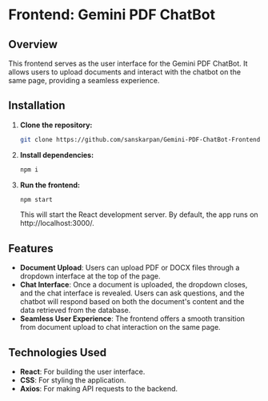 # Frontend: Gemini PDF ChatBot

## Overview
This frontend serves as the user interface for the Gemini PDF ChatBot. It allows users to upload documents and interact with the chatbot on the same page, providing a seamless experience.


## Installation

1. **Clone the repository:**
   ```bash
   git clone https://github.com/sanskarpan/Gemini-PDF-ChatBot-Frontend.git
   ```
2. **Install dependencies:**
    ```bash
    npm i
    ```

3. **Run the frontend:**
    ```bash
    npm start
    ```
    This will start the React development server. By default, the app runs on http://localhost:3000/.

## Features
* **Document Upload**: Users can upload PDF or DOCX files through a dropdown interface at the top of the page.
* **Chat Interface**: Once a document is uploaded, the dropdown closes, and the chat interface is revealed. Users can ask questions, and the chatbot will respond based on both the document's content and the data retrieved from the database.
* **Seamless User Experience**: The frontend offers a smooth transition from document upload to chat interaction on the same page.

## Technologies Used
* **React**: For building the user interface.
* **CSS**: For styling the application.
* **Axios**: For making API requests to the backend.